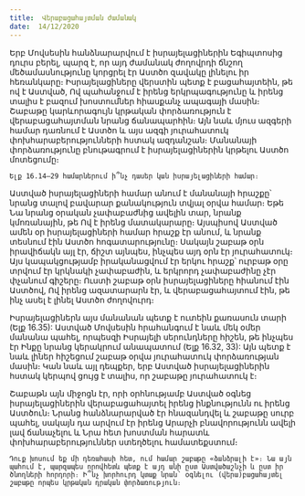 ```yaml
---
title:  Վերաբացահայտման ժամանակ
date:  14/12/2020
---
```


Երբ Մովսեսին հանձնարարվում է իսրայելացիներին Եգիպտոսից դուրս բերել, պարզ է, որ այդ ժամանակ ժողովրդի ճնշող մեծամասնությունը կորցրել էր Աստծո զավակը լինելու իր հեռանկարը։ Իսրայելացիները վերստին պետք է բացահայտեին, թե ով է Աստված, Ով պահանջում է իրենց երկրպագությունը և իրենց տալիս է բազում խոստումներ հիասքանչ ապագայի մասին։ Շաբաթը կարևորագույն կրթական փորձառություն է վերաբացահայտման նրանց ճանապարհին։ Այն նաև մյուս ազգերի համար դառնում է Աստծո և այս ազգի յուրահատուկ փոխհարաբերությունների հստակ ազդանշան։ Մանանայի փորձառությունը բնութագրում է իսրայելացիներին կրթելու Աստծո մոտեցումը։

`Ելք 16.14–29 համարներում ի՞նչ դասեր կան իսրայելացիների համար։`

Աստված իսրայելացիների համար անում է մանանայի հրաշքը՝ նրանց տալով բավարար քանակություն տվյալ օրվա համար։ Եթե Նա նրանց օրական չափաբաժնից ավելին տար, նրանք կմոռանային, թե Ով է իրենց մատակարարը։ Այսպիսով Աստված ամեն օր իսրայելացիների համար հրաշք էր անում, և նրանք տեսնում էին Աստծո հոգատարությունը։ Սակայն շաբաթ օրն իրավիճակն այլ էր, ճիշտ այնպես, ինչպես այդ օրն էր յուրահատուկ։ Այս կապակցությամբ իրականացվում էր երկու հրաշք՝ ուրբաթ օրը տրվում էր կրկնակի չափաբաժին, և երկրորդ չափաբաժինը չէր փչանում գիշերը։ Ուստի շաբաթ օրն իսրայելացիները հիանում էին Աստծով, Ով իրենց ազատարարն էր, և վերաբացահայտում էին, թե ինչ ասել է լինել Աստծո ժողովուրդ։

Իսրայելացիներն այս մանանան պետք է ուտեին քառասուն տարի (Ելք 16.35): Աստված Մովսեսին հրահանգում է նաև մեկ օմեր մանանա պահել, որպեսզի Իսրայելի սերունդները հիշեն, թե ինչպես էր Ինքը նրանց կերակրում անապատում (Ելք 16.32, 33): Այն պետք է նաև լիներ հիշեցում շաբաթ օրվա յուրահատուկ փորձառության մասին։ Կան նաև այլ դեպքեր, երբ Աստված իսրայելացիներին հստակ կերպով ցույց է տալիս, որ շաբաթը յուրահատուկ է։

Շաբաթն այն միջոցն էր, որի օրհնությամբ Աստված օգնեց իսրայելացիներին վերաբացահայտել իրենց ինքնությունն ու իրենց Աստծուն։ Նրանց հանձնարարված էր հնազանդվել և շաբաթը սուրբ պահել, սակայն դա արվում էր իրենց Արարչի բնավորությունն ավելի լավ ճանաչելու և Նրա հետ խոստման հարատև փոխհարաբերություններ ստեղծելու համատեքստում։

`Դուք խոսում եք մի դեռահասի հետ, ում համար շաբաթը «ձանձրալի է»։ Նա այն պահում է, պարզապես որովհետև պետք է այդ անի ըստ Աստվածաշնչի և ըստ իր ծնողների հորդորի։ Ի՞նչ խորհուրդ կտաք նրան՝ օգնելու (վերա)բացահայտել շաբաթը որպես կրթական դրական փորձառություն։`